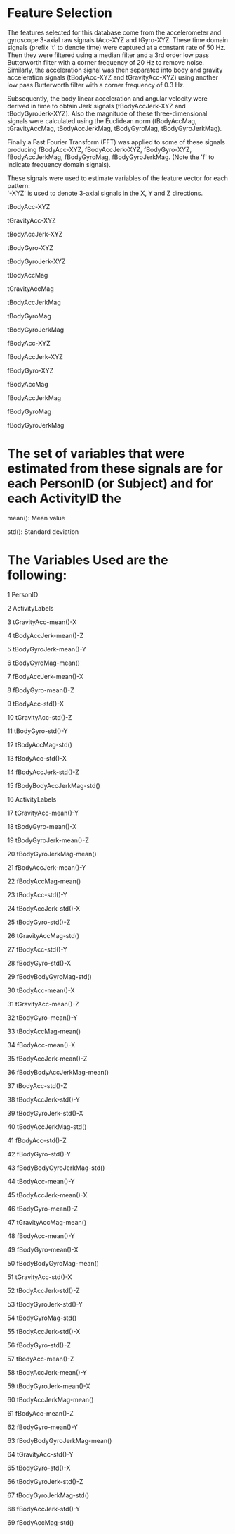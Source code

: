 Feature Selection 
=================

The features selected for this database come from the accelerometer and gyroscope 3-axial raw signals tAcc-XYZ and tGyro-XYZ. These time domain signals (prefix 't' to denote time) were captured at a constant rate of 50 Hz. Then they were filtered using a median filter and a 3rd order low pass Butterworth filter with a corner frequency of 20 Hz to remove noise. Similarly, the acceleration signal was then separated into body and gravity acceleration signals (tBodyAcc-XYZ and tGravityAcc-XYZ) using another low pass Butterworth filter with a corner frequency of 0.3 Hz. 

Subsequently, the body linear acceleration and angular velocity were derived in time to obtain Jerk signals (tBodyAccJerk-XYZ and tBodyGyroJerk-XYZ). Also the magnitude of these three-dimensional signals were calculated using the Euclidean norm (tBodyAccMag, tGravityAccMag, tBodyAccJerkMag, tBodyGyroMag, tBodyGyroJerkMag). 

Finally a Fast Fourier Transform (FFT) was applied to some of these signals producing fBodyAcc-XYZ, fBodyAccJerk-XYZ, fBodyGyro-XYZ, fBodyAccJerkMag, fBodyGyroMag, fBodyGyroJerkMag. (Note the 'f' to indicate frequency domain signals). 

These signals were used to estimate variables of the feature vector for each pattern:  
'-XYZ' is used to denote 3-axial signals in the X, Y and Z directions.

tBodyAcc-XYZ

tGravityAcc-XYZ

tBodyAccJerk-XYZ

tBodyGyro-XYZ

tBodyGyroJerk-XYZ

tBodyAccMag

tGravityAccMag

tBodyAccJerkMag

tBodyGyroMag

tBodyGyroJerkMag

fBodyAcc-XYZ

fBodyAccJerk-XYZ

fBodyGyro-XYZ

fBodyAccMag

fBodyAccJerkMag

fBodyGyroMag

fBodyGyroJerkMag

The set of variables that were estimated from these signals are for each PersonID (or Subject) and for each ActivityID the 
========
mean(): Mean value

std(): Standard deviation

The Variables Used are the following:
=====
1	PersonID

2	ActivityLabels

3	tGravityAcc-mean()-X

4	tBodyAccJerk-mean()-Z

5	tBodyGyroJerk-mean()-Y

6	tBodyGyroMag-mean()

7	fBodyAccJerk-mean()-X

8	fBodyGyro-mean()-Z

9	tBodyAcc-std()-X

10	tGravityAcc-std()-Z

11	tBodyGyro-std()-Y

12	tBodyAccMag-std()

13	fBodyAcc-std()-X

14	fBodyAccJerk-std()-Z

15	fBodyBodyAccJerkMag-std()

16	ActivityLabels

17	tGravityAcc-mean()-Y

18	tBodyGyro-mean()-X

19	tBodyGyroJerk-mean()-Z

20	tBodyGyroJerkMag-mean()

21	fBodyAccJerk-mean()-Y

22	fBodyAccMag-mean()

23	tBodyAcc-std()-Y

24	tBodyAccJerk-std()-X

25	tBodyGyro-std()-Z

26	tGravityAccMag-std()

27	fBodyAcc-std()-Y

28	fBodyGyro-std()-X

29	fBodyBodyGyroMag-std()

30	tBodyAcc-mean()-X

31	tGravityAcc-mean()-Z

32	tBodyGyro-mean()-Y

33	tBodyAccMag-mean()

34	fBodyAcc-mean()-X

35	fBodyAccJerk-mean()-Z

36	fBodyBodyAccJerkMag-mean()

37	tBodyAcc-std()-Z

38	tBodyAccJerk-std()-Y

39	tBodyGyroJerk-std()-X

40	tBodyAccJerkMag-std()

41	fBodyAcc-std()-Z

42	fBodyGyro-std()-Y

43	fBodyBodyGyroJerkMag-std()

44	tBodyAcc-mean()-Y

45	tBodyAccJerk-mean()-X

46	tBodyGyro-mean()-Z

47	tGravityAccMag-mean()

48	fBodyAcc-mean()-Y

49	fBodyGyro-mean()-X

50	fBodyBodyGyroMag-mean()

51	tGravityAcc-std()-X

52	tBodyAccJerk-std()-Z

53	tBodyGyroJerk-std()-Y

54	tBodyGyroMag-std()

55	fBodyAccJerk-std()-X

56	fBodyGyro-std()-Z

57	tBodyAcc-mean()-Z

58	tBodyAccJerk-mean()-Y

59	tBodyGyroJerk-mean()-X

60	tBodyAccJerkMag-mean()

61	fBodyAcc-mean()-Z

62	fBodyGyro-mean()-Y

63	fBodyBodyGyroJerkMag-mean()

64	tGravityAcc-std()-Y

65	tBodyGyro-std()-X

66	tBodyGyroJerk-std()-Z

67	tBodyGyroJerkMag-std()

68	fBodyAccJerk-std()-Y

69	fBodyAccMag-std()
